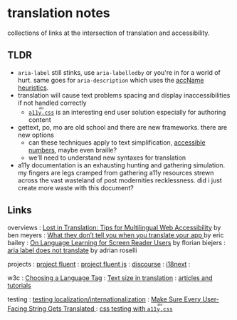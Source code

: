 # translation notes

collections of links at the intersection of translation and accessibility.

## TLDR

* `aria-label` still stinks, use `aria-labelledby` or you're in for a world of hurt. same goes for `aria-description` which uses the [accName heuristics](https://www.w3.org/TR/accname-1.2/).
* translation will cause text problems spacing and display inaccessibilities if not handled correctly
  * [<ruby><code>a11y.css</code><rt>alix</rt></ruby>](https://ffoodd.github.io/a11y.css) is an interesting end user solution especially for authoring content
* gettext, po, mo are old school and there are new frameworks. there are new options
  * can these techniques apply to text simplification, [accessible numbers](https://accessiblenumbers.com/), maybe even braille?
  * we'll need to understand new syntaxes for translation
* a11y documentation is an exhausting hunting and gathering simulation. my fingers are legs cramped from gathering a11y resources strewn across the vast wasteland of post modernities recklessness. 
did i just create more waste with this document?

## Links

overviews
: [Lost in Translation: Tips for Multilingual Web Accessibility](https://benmyers.dev/blog/multilingual-web-accessibility/) by ben meyers
: [ What they don’t tell you when you translate your app ](https://ericwbailey.website/published/what-they-dont-tell-you-when-you-translate-your-app/) by eric bailey
: [On Language Learning for Screen Reader Users](https://florianbeijers.xyz/on-language-learning-with-a-screenreader) by florian biejers
: [aria label does not translate](https://adrianroselli.com/2019/11/aria-label-does-not-translate.html) by adrian roselli
   
projects
: [project fluent](https://projectfluent.org/)
    : [project fluent js](https://github.com/projectfluent/fluent.js/)
    : [discourse](https://discourse.mozilla.org/c/fluent/262)
: [i18next](https://github.com/i18next)
    : &nbsp;

w3c
: [Choosing a Language Tag](https://www.w3.org/WAI/standards-guidelines/wcag/translations/)
: [Text size in translation](https://www.w3.org/International/articles/article-text-size)
: [articles and tutorials](https://www.w3.org/International/articlelist)

testing
: [testing localization/internationalization](https://www.levelaccess.com/blog/accessibility-considerations-localization/)
: [ Make Sure Every User-Facing String Gets Translated ](https://benmyers.dev/blog/multilingual-web-accessibility/#make-sure-every-user-facing-string-gets-translated)
: [css testing with <ruby><code>a11y.css</code><rt>alix</rt></ruby>](https://ffoodd.github.io/a11y.css)

